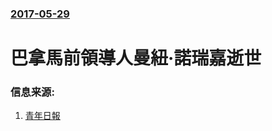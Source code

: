 ### [2017-05-29](/news/2017/05/29/index.md)

##### 
# 巴拿馬前領導人曼紐·諾瑞嘉逝世 




### 信息来源:

1. [青年日報](http://www.ydn.com.tw/News/238624)
